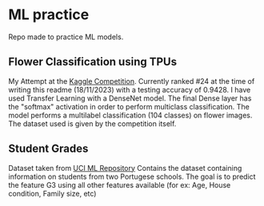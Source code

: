 # ML practice
 Repo made to practice ML models.

## Flower Classification using TPUs
 My Attempt at the [Kaggle Competition](https://www.kaggle.com/competitions/tpu-getting-started/overview). Currently ranked #24 at the time of writing this readme (18/11/2023) with a testing accuracy of 0.9428. I have used Transfer Learning with a DenseNet model. The final Dense layer has the "softmax" activation in order to perform multiclass classification.
 The model performs a multilabel classification (104 classes) on flower images. The dataset used is given by the competition itself. 

## Student Grades
 Dataset taken from [UCI ML Repository](https://archive.ics.uci.edu/dataset/320/student+performance) Contains the dataset containing information on students from two Portugese schools. The goal is to predict the feature G3 using all other features available (for ex: Age, House condition, Family size, etc)
